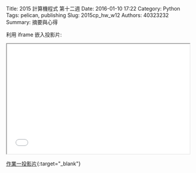 Title: 2015 計算機程式 第十二週
Date: 2016-01-10 17:22
Category: Python
Tags: pelican, publishing
Slug: 2015cp_hw_w12
Authors: 40323232
Summary: 摘要與心得


利用 iframe 嵌入投影片:

<iframe src="simplest8.html" width="500" height="300"></iframe>

[作業一投影片](simplest8.html){:target="_blank"}